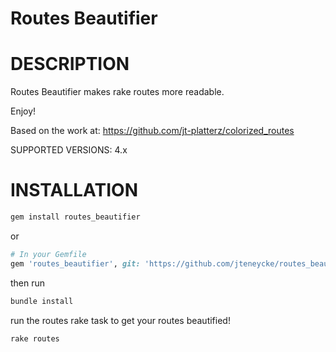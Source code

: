 Routes Beautifier
===========
# DESCRIPTION

Routes Beautifier makes rake routes more readable.

Enjoy!

Based on the work at: https://github.com/jt-platterz/colorized_routes

SUPPORTED VERSIONS: 4.x

# INSTALLATION
```bash
gem install routes_beautifier
```
or
```ruby
# In your Gemfile
gem 'routes_beautifier', git: 'https://github.com/jteneycke/routes_beautifier.git'
```
then run
```bash
bundle install
```

run the routes rake task to get your routes beautified!
```bash
rake routes
```
